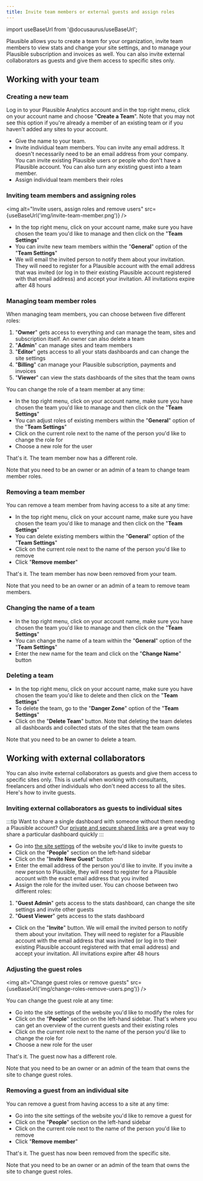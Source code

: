 ```yaml
---
title: Invite team members or external guests and assign roles
---
```


import useBaseUrl from '@docusaurus/useBaseUrl';

Plausible allows you to create a team for your organization, invite team members to view stats and change your site settings, and to manage your Plausible subscription and invoices as well. You can also invite external collaborators as guests and give them access to specific sites only. 

## Working with your team

### Creating a new team

Log in to your Plausible Analytics account and in the top right menu, click on your account name and choose "**Create a Team**". Note that you may not see this option if you're already a member of an existing team or if you haven't added any sites to your account.

* Give the name to your team.
* Invite individual team members. You can invite any email address. It doesn't necessarily need to be an email address from your company. You can invite existing Plausible users or people who don't have a Plausible account. You can also turn any existing guest into a team member. 
* Assign individual team members their roles

### Inviting team members and assigning roles

<img alt="Invite users, assign roles and remove users" src={useBaseUrl('img/invite-team-member.png')} />

* In the top right menu, click on your account name, make sure you have chosen the team you'd like to manage and then click on the "**Team Settings**"
* You can invite new team members within the "**General**" option of the "**Team Settings**"
* We will email the invited person to notify them about your invitation. They will need to register for a Plausible account with the email address that was invited (or log in to their existing Plausible account registered with that email address) and accept your invitation. All invitations expire after 48 hours

### Managing team member roles

When managing team members, you can choose between five different roles:

1. "**Owner**" gets access to everything and can manage the team, sites and subscription itself. An owner can also delete a team 
2. "**Admin**" can manage sites and team members
3. "**Editor**" gets access to all your stats dashboards and can change the site settings
4. "**Billing**" can manage your Plausible subscription, payments and invoices 
5. "**Viewer**" can view the stats dashboards of the sites that the team owns 

You can change the role of a team member at any time:

* In the top right menu, click on your account name, make sure you have chosen the team you'd like to manage and then click on the "**Team Settings**"
* You can adjust roles of existing members within the "**General**" option of the "**Team Settings**"
* Click on the current role next to the name of the person you'd like to change the role for
* Choose a new role for the user

That's it. The team member now has a different role.

Note that you need to be an owner or an admin of a team to change team member roles.

### Removing a team member

You can remove a team member from having access to a site at any time:

* In the top right menu, click on your account name, make sure you have chosen the team you'd like to manage and then click on the "**Team Settings**"
* You can delete existing members within the "**General**" option of the "**Team Settings**"
* Click on the current role next to the name of the person you'd like to remove
* Click "**Remove member**" 

That's it. The team member has now been removed from your team.

Note that you need to be an owner or an admin of a team to remove team members. 

### Changing the name of a team

* In the top right menu, click on your account name, make sure you have chosen the team you'd like to manage and then click on the "**Team Settings**"
* You can change the name of a team within the "**General**" option of the "**Team Settings**"
* Enter the new name for the team and click on the "**Change Name**" button

### Deleting a team

* In the top right menu, click on your account name, make sure you have chosen the team you'd like to delete and then click on the "**Team Settings**"
* To delete the team, go to the "**Danger Zone**" option of the "**Team Settings**"
* Click on the "**Delete Team**" button. Note that deleting the team deletes all dashboards and collected stats of the sites that the team owns

Note that you need to be an owner to delete a team. 

## Working with external collaborators

You can also invite external collaborators as guests and give them access to specific sites only. This is useful when working with consultants, freelancers and other individuals who don't need access to all the sites. Here's how to invite guests.

### Inviting external collaborators as guests to individual sites

:::tip Want to share a single dashboard with someone without them needing a Plausible account?
Our [private and secure shared links](shared-links.md) are a great way to share a particular dashboard quickly 
:::

* Go into [the site settings](website-settings.md) of the website you'd like to invite guests to
* Click on the "**People**" section on the left-hand sidebar
* Click on the "**Invite New Guest**" button
* Enter the email address of the person you'd like to invite. If you invite a new person to Plausible, they will need to register for a Plausible account with the exact email address that you invited
* Assign the role for the invited user. You can choose between two different roles:

1. "**Guest Admin**" gets access to the stats dashboard, can change the site settings and invite other guests
2. "**Guest Viewer**" gets access to the stats dashboard

* Click on the "**Invite**" button. We will email the invited person to notify them about your invitation. They will need to register for a Plausible account with the email address that was invited (or log in to their existing Plausible account registered with that email address) and accept your invitation. All invitations expire after 48 hours

### Adjusting the guest roles

<img alt="Change guest roles or remove guests" src={useBaseUrl('img/change-roles-remove-users.png')} />

You can change the guest role at any time:

* Go into the site settings of the website you'd like to modify the roles for
* Click on the "**People**" section on the left-hand sidebar. That's where you can get an overview of the current guests and their existing roles
* Click on the current role next to the name of the person you'd like to change the role for
* Choose a new role for the user

That's it. The guest now has a different role.

Note that you need to be an owner or an admin of the team that owns the site to change guest roles.

### Removing a guest from an individual site

You can remove a guest from having access to a site at any time:

* Go into the site settings of the website you'd like to remove a guest for
* Click on the "**People**" section on the left-hand sidebar
* Click on the current role next to the name of the person you'd like to remove
* Click "**Remove member**" 

That's it. The guest has now been removed from the specific site.

Note that you need to be an owner or an admin of the team that owns the site to change guest roles.
